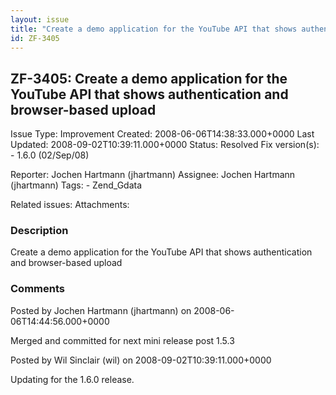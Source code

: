 ```yaml
---
layout: issue
title: "Create a demo application for the YouTube API that shows authentication and browser-based upload"
id: ZF-3405
---
```


ZF-3405: Create a demo application for the YouTube API that shows authentication and browser-based upload
---------------------------------------------------------------------------------------------------------

 Issue Type: Improvement Created: 2008-06-06T14:38:33.000+0000 Last Updated: 2008-09-02T10:39:11.000+0000 Status: Resolved Fix version(s): - 1.6.0 (02/Sep/08)
 
 Reporter:  Jochen Hartmann (jhartmann)  Assignee:  Jochen Hartmann (jhartmann)  Tags: - Zend\_Gdata
 
 Related issues: 
 Attachments: 
### Description

Create a demo application for the YouTube API that shows authentication and browser-based upload

 

 

### Comments

Posted by Jochen Hartmann (jhartmann) on 2008-06-06T14:44:56.000+0000

Merged and committed for next mini release post 1.5.3

 

 

Posted by Wil Sinclair (wil) on 2008-09-02T10:39:11.000+0000

Updating for the 1.6.0 release.

 

 